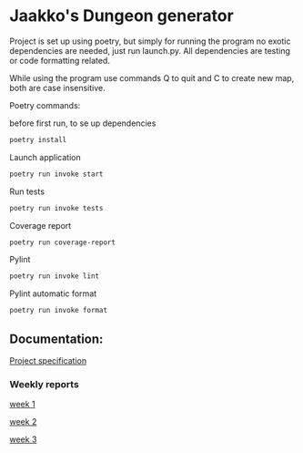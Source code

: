 # Jaakko's Dungeon generator

Project is set up using poetry, but simply for running the program no exotic dependencies are needed, just run launch.py. All dependencies are testing or code formatting related. 

While using the program use commands Q to quit and C to create new map, both are case insensitive.

Poetry commands:

before first run, to se up dependencies
```bash
poetry install
```
Launch application
```bash
poetry run invoke start
```
Run tests
```bash
poetry run invoke tests
```
Coverage report
```bash
poetry run coverage-report
```
Pylint
```bash
poetry run invoke lint
```
Pylint automatic format
```bash
poetry run invoke format
```


## Documentation:

[Project specification](https://github.com/Jiisala/Tiralabra-2022/blob/main/Documentation/project_specification.md)

### Weekly reports

[week 1](https://github.com/Jiisala/Tiralabra-2022/blob/main/Documentation/Weekly_report_1.md)

[week 2](https://github.com/Jiisala/Tiralabra-2022/blob/main/Documentation/Weekly_report_2.md)

[week 3](https://github.com/Jiisala/Tiralabra-2022/blob/main/Documentation/Weekly_report_3.md)

